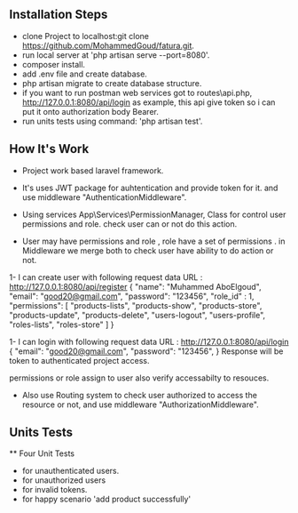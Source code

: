 ## Installation Steps

-   clone Project to localhost:git clone https://github.com/MohammedGoud/fatura.git.
-   run local server at 'php artisan serve --port=8080'.
-   composer install.
-   add .env file and create database.
-   php artisan migrate to create database structure.
-   if you want to run postman web services got to routes\api.php, http://127.0.0.1:8080/api/login as example, this api give token so i can put it onto authorization body Bearer.
-   run units tests using command: 'php artisan test'.

## How It's Work

-   Project work based laravel framework.

-   It's uses JWT package for auhtentication and provide token for it. and use middleware "AuthenticationMiddleware".

-   Using services App\Services\PermissionManager, Class for control user permissions and role. check user can or not do this action.

-   User may have permissions and role , role have a set of permissions .
in Middleware we merge both to check user have ability to do action or not.


1- I can create user with following request data 
URL : http://127.0.0.1:8080/api/register
{
    "name": "Muhammed AboElgoud",
    "email": "good20@gmail.com",
    "password": "123456",
    "role_id" : 1,
    "permissions": [
        "products-lists",
        "products-show",
        "products-store",
        "products-update",
        "products-delete",
        "users-logout",
        "users-profile",
        "roles-lists",
        "roles-store"
    ]
}

1- I can login with following request data
URL : http://127.0.0.1:8080/api/login
{
    "email": "good20@gmail.com",
    "password": "123456",
}
Response will be token to authenticated project access.

permissions or role assign to user also verify accessabilty to resouces.

    

-  Also use Routing system to check user authorized to access the resource or not, and use middleware "AuthorizationMiddleware".

## Units Tests
**  Four Unit Tests
-  for unauthenticated users.
-  for unauthorized users
-  for invalid tokens.
-  for happy scenario 'add product successfully'


    

